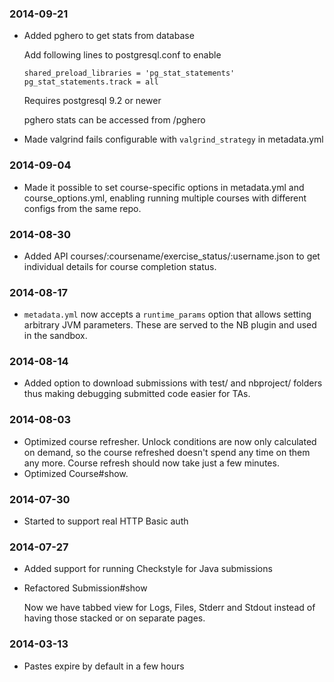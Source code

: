 ### 2014-09-21

* Added pghero to get stats from database

    Add following lines to postgresql.conf to enable
    ```
    shared_preload_libraries = 'pg_stat_statements'
    pg_stat_statements.track = all
    ```
    Requires postgresql 9.2 or newer

    pghero stats can be accessed from /pghero

* Made valgrind fails configurable with `valgrind_strategy` in
  metadata.yml

### 2014-09-04

* Made it possible to set course-specific options in metadata.yml and course_options.yml,
  enabling running multiple courses with different configs from the same repo.

### 2014-08-30

* Added API courses/:coursename/exercise_status/:username.json to get
  individual details for course completion status.

### 2014-08-17

* `metadata.yml` now accepts a `runtime_params` option that allows setting arbitrary JVM parameters.
  These are served to the NB plugin and used in the sandbox.

### 2014-08-14

* Added option to download submissions with test/ and nbproject/ folders
  thus making debugging submitted code easier for TAs.

### 2014-08-03

* Optimized course refresher. Unlock conditions are now only calculated on demand,
  so the course refreshed doesn't spend any time on them any more.
  Course refresh should now take just a few minutes.
* Optimized Course#show.

### 2014-07-30

* Started to support real HTTP Basic auth

### 2014-07-27

* Added support for running Checkstyle for Java submissions
* Refactored Submission#show

  Now we have tabbed view for Logs, Files, Stderr and Stdout instead of having
  those stacked or on separate pages.

### 2014-03-13

* Pastes expire by default in a few hours
